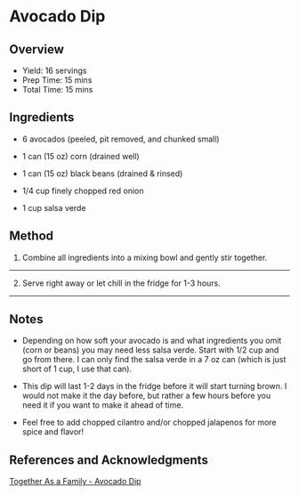 # Avocado Dip

## Overview

- Yield: 16 servings
- Prep Time: 15 mins
- Total Time: 15 mins

## Ingredients

- 6 avocados (peeled, pit removed, and chunked small)

- 1 can (15 oz) corn (drained well)

- 1 can (15 oz) black beans (drained & rinsed)

- 1/4 cup finely chopped red onion

- 1 cup salsa verde

## Method

1. Combine all ingredients into a mixing bowl and gently stir together.
---
2. Serve right away or let chill in the fridge for 1-3 hours.
---

## Notes

- Depending on how soft your avocado is and what ingredients you omit (corn or beans) you may need less salsa verde. Start with 1/2 cup and go from there. I can only find the salsa verde in a 7 oz can (which is just short of 1 cup, I use that can).

- This dip will last 1-2 days in the fridge before it will start turning brown. I would not make it the day before, but rather a few hours before you need it if you want to make it ahead of time.

- Feel free to add chopped cilantro and/or chopped jalapenos for more spice and flavor!

## References and Acknowledgments

[Together As a Family - Avocado Dip](http://togetherasfamily.com/2016/07/avocado-dip/)
